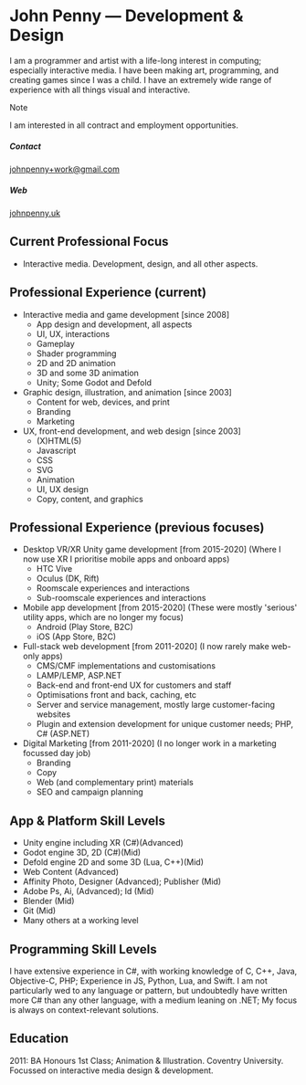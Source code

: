 # John Penny — Development & Design
I am a programmer and artist with a life-long interest in computing; especially interactive media. I have been making art, programming, and creating games since I was a child. I have an extremely wide range of experience with all things visual and interactive.

> [!NOTE]  
> I am interested in all contract and employment opportunities.

##### Contact
johnpenny+work@gmail.com 

##### Web
[johnpenny.uk](//johnpenny.uk)


## Current Professional Focus
* Interactive media. Development, design, and all other aspects. 


## Professional Experience (current)
* Interactive media and game development [since 2008]
  * App design and development, all aspects
  * UI, UX, interactions
  * Gameplay
  * Shader programming
  * 2D and 2D animation
  * 3D and some 3D animation
  * Unity; Some Godot and Defold
* Graphic design, illustration, and animation [since 2003]
  * Content for web, devices, and print
  * Branding
  * Marketing
* UX, front-end development, and web design [since 2003]
  * (X)HTML(5)
  * Javascript
  * CSS
  * SVG
  * Animation
  * UI, UX design
  * Copy, content, and graphics

 
## Professional Experience (previous focuses)

* Desktop VR/XR Unity game development [from 2015-2020] (Where I now use XR I prioritise mobile apps and onboard apps)
  * HTC Vive
  * Oculus (DK, Rift)
  * Roomscale experiences and interactions
  * Sub-roomscale experiences and interactions
* Mobile app development [from 2015-2020] (These were mostly 'serious' utility apps, which are no longer my focus)
  * Android (Play Store, B2C)
  * iOS (App Store, B2C)
* Full-stack web development [from 2011-2020] (I now rarely make web-only apps)
  * CMS/CMF implementations and customisations
  * LAMP/LEMP, ASP.NET
  * Back-end and front-end UX for customers and staff
  * Optimisations front and back, caching, etc
  * Server and service management, mostly large customer-facing websites
  * Plugin and extension development for unique customer needs; PHP, C# (ASP.NET)
* Digital Marketing [from 2011-2020] (I no longer work in a marketing focussed day job)
  * Branding
  * Copy
  * Web (and complementary print) materials
  * SEO and campaign planning


## App & Platform Skill Levels
* Unity engine including XR (C#)(Advanced)
* Godot engine 3D, 2D (C#)(Mid)
* Defold engine 2D and some 3D (Lua, C++)(Mid)
* Web Content (Advanced)
* Affinity Photo, Designer (Advanced); Publisher (Mid)
* Adobe Ps, Ai, (Advanced); Id (Mid)
* Blender (Mid)
* Git (Mid)
* Many others at a working level


## Programming Skill Levels
I have extensive experience in C#, with working knowledge of C, C++, Java, Objective-C, PHP; Experience in JS, Python, Lua, and Swift. I am not particularly wed to any language or pattern, but undoubtedly have written more C# than any other language, with a medium leaning on .NET; My focus is always on context-relevant solutions.

## Education
2011: BA Honours 1st Class; Animation & Illustration. Coventry University. Focussed on interactive media design & development.
